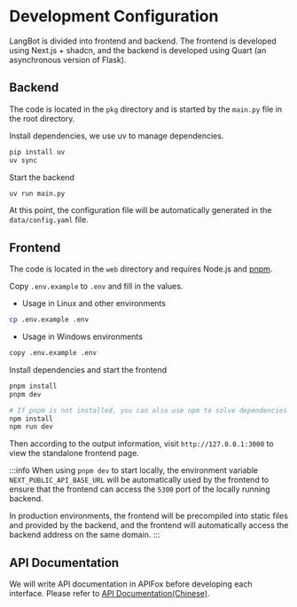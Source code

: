 # Development Configuration

LangBot is divided into frontend and backend. The frontend is developed using Next.js + shadcn, and the backend is developed using Quart (an asynchronous version of Flask).

## Backend

The code is located in the `pkg` directory and is started by the `main.py` file in the root directory.

Install dependencies, we use uv to manage dependencies.

```bash
pip install uv
uv sync
```

Start the backend

```bash
uv run main.py
```

At this point, the configuration file will be automatically generated in the `data/config.yaml` file.

## Frontend

The code is located in the `web` directory and requires Node.js and [pnpm](https://pnpm.io/installation).

Copy `.env.example` to `.env` and fill in the values.

- Usage in Linux and other environments

```bash
cp .env.example .env
```

-  Usage in Windows environments

```bash
copy .env.example .env
```

Install dependencies and start the frontend

```bash
pnpm install
pnpm dev

# If pnpm is not installed, you can also use npm to solve dependencies and start
npm install
npm run dev
```

Then according to the output information, visit `http://127.0.0.1:3000` to view the standalone frontend page.

:::info
When using `pnpm dev` to start locally, the environment variable `NEXT_PUBLIC_API_BASE_URL` will be automatically used by the frontend to ensure that the frontend can access the `5300` port of the locally running backend.

In production environments, the frontend will be precompiled into static files and provided by the backend, and the frontend will automatically access the backend address on the same domain.
:::

## API Documentation

We will write API documentation in APIFox before developing each interface. Please refer to [API Documentation(Chinese)](https://ok52vhsenr.apifox.cn/).
